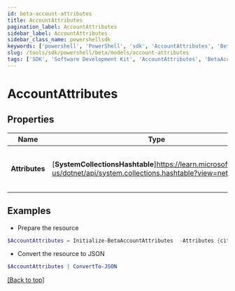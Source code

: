 ```yaml
---
id: beta-account-attributes
title: AccountAttributes
pagination_label: AccountAttributes
sidebar_label: AccountAttributes
sidebar_class_name: powershellsdk
keywords: ['powershell', 'PowerShell', 'sdk', 'AccountAttributes', 'BetaAccountAttributes'] 
slug: /tools/sdk/powershell/beta/models/account-attributes
tags: ['SDK', 'Software Development Kit', 'AccountAttributes', 'BetaAccountAttributes']
---
```



# AccountAttributes

## Properties

Name | Type | Description | Notes
------------ | ------------- | ------------- | -------------
**Attributes** | [**SystemCollectionsHashtable**]https://learn.microsoft.com/en-us/dotnet/api/system.collections.hashtable?view=net-9.0 | The schema attribute values for the account | [required]

## Examples

- Prepare the resource
```powershell
$AccountAttributes = Initialize-BetaAccountAttributes  -Attributes {city=Austin, displayName=John Doe, userName=jdoe, sAMAccountName=jDoe, mail=john.doe@sailpoint.com}
```

- Convert the resource to JSON
```powershell
$AccountAttributes | ConvertTo-JSON
```


[[Back to top]](#) 

